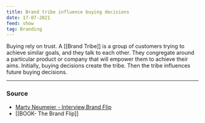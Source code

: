 ```yaml
---
title: Brand tribe influence buying decisions
date: 17-07-2021
feed: show
tag: Branding
---
```


Buying rely on trust. A [[Brand Tribe]] is a group of customers trying to achieve similar goals, and they talk to each other. They congregate around a particular product or company that will empower them to achieve their aims.  Initially, buying decisions create the tribe. Then the tribe influences future buying decisions.

---
### Source
- [Marty Neumeier - Interview,Brand Flip](https://www.liquidagency.com/brand-exchange/the-brand-flip-by-marty-neumeier/)
- [[BOOK- The Brand Flip]]